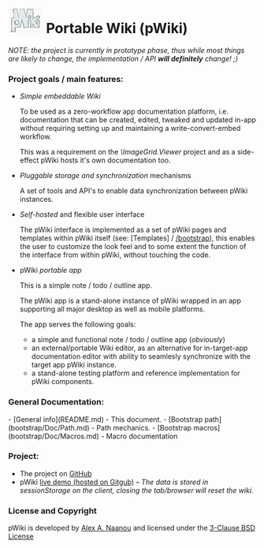 # ![pWiki](img/pWiki-i.jpg) Portable Wiki (pWiki)

_NOTE: the project is currently in prototype phase, thus while most things 
are likely to change, the implementation / API **will definitely** change! ;)_


### Project goals / main features:

- _Simple embeddable Wiki_

  To be used as a zero-workflow app documentation platform, i.e. 
  documentation that can be created, edited, tweaked and updated in-app 
  without requiring setting up and maintaining a write-convert-embed 
  workflow.

  This was a requirement on the _\ImageGrid.Viewer_ project and as a 
  side-effect pWiki hosts it's own documentation too.

- _Pluggable storage and synchronization_ mechanisms

  A set of tools and API's to enable data synchronization between pWiki
  instances.

- _Self-hosted_ and flexible user interface

  The pWiki interface is implemented as a set of pWiki pages and 
  templates within pWiki itself (see: [Templates] / [/bootstrap](bootstrap)), 
  this enables the user to customize the look feel and to some extent 
  the function of the interface from within pWiki, without touching the 
  code.

- pWiki _portable app_

  This is a simple note / todo / outline app.

  The pWiki app is a stand-alone instance of pWiki wrapped in an app 
  supporting all major desktop as well as mobile platforms.

  The app serves the following goals:

    - a simple and functional note / todo / outline app (_obviously_)
    - an external/portable Wiki editor, as an alternative for 
      in-target-app documentation editor with ability to seamlesly 
      synchronize with the target app pWiki instance.
    - a stand-alone testing platform and reference implementation for 
      pWiki components.

### General Documentation:
<pwiki-comment>
- [General info](README.md) - This document.
- [Bootstrap path](bootstrap/Doc/Path.md) - Path mechanics.
- [Bootstrap macros](bootstrap/Doc/Macros.md) - Macro documentation
</pwiki-comment>
<!--[pWiki[
- [Doc/About] - This document.
- [Doc/Path] - Path mechanics.
- [Doc/Macros] - Macro documentation
]]-->


### Project:

- The project on [GitHub](https://github.com/flynx/pWiki)
- pWiki [live demo (hosted on Gitgub)](https://flynx.github.io/pWiki/) _&ndash; 
The data is stored in sessionStorage on the client, closing the tab/browser 
will reset the wiki._


### License and Copyright

pWiki is developed by [Alex A. Naanou](https://github.com/flynx) and 
licensed under the <pwiki-comment>[3-Clause BSD License](LICENSE)
</pwiki-comment><!--[pWiki[ [3-Clause BSD License](#LICENSE) ]]-->



<!-- @filter(markdown) -->
<!-- vim:set ts=2 sw=2 expandtab spell : -->
